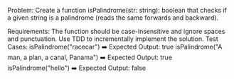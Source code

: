 Problem:
Create a function isPalindrome(str: string): boolean that checks if a given string is a palindrome (reads the same forwards and backward).

Requirements:
The function should be case-insensitive and ignore spaces and punctuation.
Use TDD to incrementally implement the solution.
Test Cases:
isPalindrome("racecar") ➡️ Expected Output: true
isPalindrome("A man, a plan, a canal, Panama") ➡️ Expected Output: true
isPalindrome("hello") ➡️ Expected Output: false
